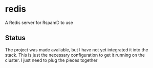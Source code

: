 # redis
A Redis server for RspamD to use

## Status
The project was made available, but I have not yet integrated it into the stack. This is just the necessary configuration to get it running on the cluster. I just need to plug the pieces together